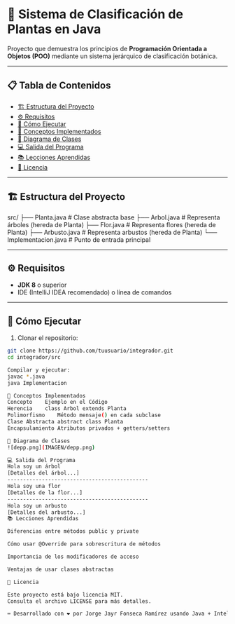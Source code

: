 # 🌱 Sistema de Clasificación de Plantas en Java

Proyecto que demuestra los principios de **Programación Orientada a Objetos (POO)** mediante un sistema jerárquico de clasificación botánica.

---

## 📋 Tabla de Contenidos
- [🏗️ Estructura del Proyecto](#️-estructura-del-proyecto)
- [⚙️ Requisitos](#️-requisitos)
- [🚀 Cómo Ejecutar](#-cómo-ejecutar)
- [🧠 Conceptos Implementados](#-conceptos-implementados)
- [📐 Diagrama de Clases](#-diagrama-de-clases)
- [💻 Salida del Programa](#-salida-del-programa)
- [📚 Lecciones Aprendidas](#-lecciones-aprendidas)
- [📜 Licencia](#-licencia)

---

## 🏗️ Estructura del Proyecto
src/
├── Planta.java # Clase abstracta base
├── Arbol.java # Representa árboles (hereda de Planta)
├── Flor.java # Representa flores (hereda de Planta)
├── Arbusto.java # Representa arbustos (hereda de Planta)
└── Implementacion.java # Punto de entrada principal

---

## ⚙️ Requisitos
- **JDK 8** o superior
- IDE (IntelliJ IDEA recomendado) o línea de comandos

---

## 🚀 Cómo Ejecutar
1. Clonar el repositorio:
```bash
git clone https://github.com/tuusuario/integrador.git
cd integrador/src

Compilar y ejecutar:
javac *.java
java Implementacion

🧠 Conceptos Implementados
Concepto	Ejemplo en el Código
Herencia	class Arbol extends Planta
Polimorfismo	Método mensaje() en cada subclase
Clase Abstracta	abstract class Planta
Encapsulamiento	Atributos privados + getters/setters

📐 Diagrama de Clases
![depp.png](IMAGEN/depp.png)

💻 Salida del Programa
Hola soy un árbol
[Detalles del árbol...]
---------------------------------------------
Hola soy una flor
[Detalles de la flor...]
---------------------------------------------
Hola soy un arbusto
[Detalles del arbusto...]
📚 Lecciones Aprendidas

Diferencias entre métodos public y private

Cómo usar @Override para sobrescritura de métodos

Importancia de los modificadores de acceso

Ventajas de usar clases abstractas

📜 Licencia

Este proyecto está bajo licencia MIT.
Consulta el archivo LICENSE para más detalles.

⌨️ Desarrollado con ❤️ por Jorge Jayr Fonseca Ramírez usando Java + IntelliJ IDEA
